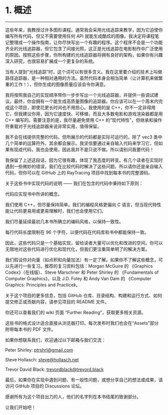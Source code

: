 # 1. 概述
***
这些年来，我教授过许多图形课程。通常我会采用光线追踪来教学，因为它迫使你编写所有代码，但又不需要使用任何 API 就能生成酷炫的图像。我决定将课程笔记整理成一个操作指南，让你尽快写出一个有趣的程序。这个程序不会是一个功能齐全的光线追踪器，但它包含了间接光照，这正是光线追踪在电影制作中广泛使用的原因。按照这些步骤，你所构建的光线追踪器将拥有良好的架构，如果你有兴趣深入研究，也很容易扩展成一个更复杂的系统。

当有人提到“光线追踪”时，这个词可以有很多含义。我在这里要介绍的技术上叫做路径追踪器，是一种相对通用的方法。虽然代码本身会相当简单（让计算机来做繁重的工作！），但你生成的图像质量应该会令你满意。

我将按照我自己的实现顺序带你一步步写出一个光线追踪器，并提供一些调试建议。最终，你会拥有一个能生成高质量图像的追踪器。你应该可以在一个周末内完成这个项目，即使花更长时间也不用担心。我使用的是 C++，你不一定非得用它，但我建议你用，因为它速度快、可移植，而且大多数电影和游戏渲染器都是用 C++ 编写的。需要注意的是，我尽量避免使用 C++ 的“现代特性”，但继承和操作符重载对于光线追踪器来说非常实用，值得保留。

我不会在线提供完整的代码，但所展示的代码都是实际可运行的，除了 vec3 类中几个简单的运算符外，其余都会展示。我坚信要通过亲自输入代码来学习它，但如果有现成代码，我也会使用，因此我并不是只说不做。所以请别问我要代码！

我保留了上述这段话，因为它很有趣，体现了我态度的转变。有几个读者在实现时遇到一些微妙的错误，我们在比较代码时解决了这些问题。所以请你还是亲自输入代码，但你可以在 GitHub 上的 RayTracing 项目中找到每本书的完整源码。

关于这些书中实现代码的说明 —— 我们在包含的代码中秉持如下原则：

代码应实现书中所讲的概念。

我们使用 C++，但尽量保持简单。我们的编程风格更偏向 C 语言，但当现代特性能让代码更易用或更易理解时，我们也会使用它们。

我们尽量延续最初几本书所确立的编码风格，以保持一致性。

每行代码长度限制在 96 个字符，以便代码在代码库和书中都能保持一致。

因此，这些代码只是一个基础实现，留给读者大量可以优化和改进的空间。你可以无限地对这些代码进行优化和现代化，但我们更注重简单明了的解决方案。

我们假设你对向量（如点积和向量加法）有一定了解。如果你不了解这些概念，可以先进行一些复习。推荐的复习资料包括：Morgan McGuire 的 《Graphics Codex》（在线版）、Steve Marschner 和 Peter Shirley 的 《Fundamentals of Computer Graphics》，以及 J.D. Foley 和 Andy Van Dam 的 《Computer Graphics: Principles and Practice》。

关于这个项目的更多信息，包括 GitHub 仓库、目录结构、构建和运行方式、如何提交修正或贡献内容，请参见项目的 README 文件。

你还可以查看我们的 wiki 页面 “Further Reading”，获取更多相关资源。

这些书的格式设计适合直接从浏览器打印。每次发布时我们也会在“Assets”部分附带每本书的 PDF 文件。

如果你想联系我们，欢迎通过以下邮箱与我们交流：

Peter Shirley: ptrshrl@gmail.com

Steve Hollasch: steve@hollasch.net

Trevor David Black: trevordblack@trevord.black

最后，如果你在实现中遇到问题、有一般性问题，或想分享自己的想法或成果，请访问 GitHub 项目的 Discussions 论坛。

感谢所有为这个项目出力的人，他们的名字列在本书结尾的致谢部分。

让我们开始吧！